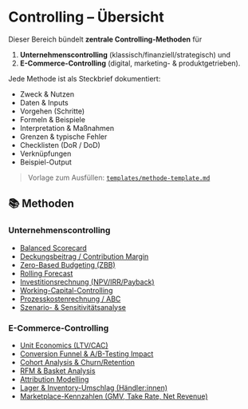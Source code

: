 # Controlling – Übersicht

Dieser Bereich bündelt **zentrale Controlling-Methoden** für
1) **Unternehmenscontrolling** (klassisch/finanziell/strategisch) und
2) **E-Commerce-Controlling** (digital, marketing- & produktgetrieben).

Jede Methode ist als Steckbrief dokumentiert:
- Zweck & Nutzen
- Daten & Inputs
- Vorgehen (Schritte)
- Formeln & Beispiele
- Interpretation & Maßnahmen
- Grenzen & typische Fehler
- Checklisten (DoR / DoD)
- Verknüpfungen
- Beispiel-Output

> Vorlage zum Ausfüllen: [`templates/methode-template.md`](templates/methode-template.md)

## 📚 Methoden

### Unternehmenscontrolling
- [Balanced Scorecard](methoden/unternehmenscontrolling/balanced-scorecard.md)
- [Deckungsbeitrag / Contribution Margin](methoden/unternehmenscontrolling/deckungsbeitrag.md)
- [Zero-Based Budgeting (ZBB)](methoden/unternehmenscontrolling/zero-based-budgeting.md)
- [Rolling Forecast](methoden/unternehmenscontrolling/rolling-forecast.md)
- [Investitionsrechnung (NPV/IRR/Payback)](methoden/unternehmenscontrolling/investitionsrechnung-npv-irr.md)
- [Working-Capital-Controlling](methoden/unternehmenscontrolling/arbeitskapital-controlling.md)
- [Prozesskostenrechnung / ABC](methoden/unternehmenscontrolling/prozesskostenrechnung-abc.md)
- [Szenario- & Sensitivitätsanalyse](methoden/unternehmenscontrolling/szenario-und-sensitivitaet.md)

### E-Commerce-Controlling
- [Unit Economics (LTV/CAC)](methoden/ecommerce-controlling/unit-economics-ltv-cac.md)
- [Conversion Funnel & A/B-Testing Impact](methoden/ecommerce-controlling/conversion-funnel-und-ab-test.md)
- [Cohort Analysis & Churn/Retention](methoden/ecommerce-controlling/cohort-analysis-und-churn.md)
- [RFM & Basket Analysis](methoden/ecommerce-controlling/rfm-und-basket-analysis.md)
- [Attribution Modelling](methoden/ecommerce-controlling/attribution-modelling.md)
- [Lager & Inventory-Umschlag (Händler:innen)](methoden/ecommerce-controlling/inventur-und-umschlag-haendler.md)
- [Marketplace-Kennzahlen (GMV, Take Rate, Net Revenue)](methoden/ecommerce-controlling/marketplace-take-rate-und-gmv.md)

